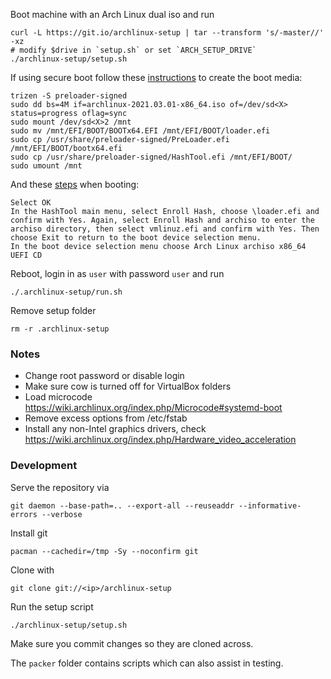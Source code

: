 Boot machine with an Arch Linux dual iso and run

    curl -L https://git.io/archlinux-setup | tar --transform 's/-master//' -xz
    # modify $drive in `setup.sh` or set `ARCH_SETUP_DRIVE`
    ./archlinux-setup/setup.sh

If using secure boot follow these [instructions](https://unix.stackexchange.com/a/361772) to create the boot media:

    trizen -S preloader-signed
    sudo dd bs=4M if=archlinux-2021.03.01-x86_64.iso of=/dev/sd<X> status=progress oflag=sync
    sudo mount /dev/sd<X>2 /mnt
    sudo mv /mnt/EFI/BOOT/BOOTx64.EFI /mnt/EFI/BOOT/loader.efi
    sudo cp /usr/share/preloader-signed/PreLoader.efi /mnt/EFI/BOOT/bootx64.efi
    sudo cp /usr/share/preloader-signed/HashTool.efi /mnt/EFI/BOOT/
    sudo umount /mnt

And these [steps](https://wiki.archlinux.org/index.php?title=Secure_Boot&oldid=559440#Booting_an_install_media) when booting:
    
    Select OK
    In the HashTool main menu, select Enroll Hash, choose \loader.efi and confirm with Yes. Again, select Enroll Hash and archiso to enter the archiso directory, then select vmlinuz.efi and confirm with Yes. Then choose Exit to return to the boot device selection menu.
    In the boot device selection menu choose Arch Linux archiso x86_64 UEFI CD

Reboot, login in as `user` with password `user` and run

    ./.archlinux-setup/run.sh

Remove setup folder

    rm -r .archlinux-setup

### Notes
- Change root password or disable login
- Make sure cow is turned off for VirtualBox folders
- Load microcode https://wiki.archlinux.org/index.php/Microcode#systemd-boot
- Remove excess options from /etc/fstab
- Install any non-Intel graphics drivers, check https://wiki.archlinux.org/index.php/Hardware_video_acceleration


### Development

Serve the repository via

    git daemon --base-path=.. --export-all --reuseaddr --informative-errors --verbose

Install git

    pacman --cachedir=/tmp -Sy --noconfirm git

Clone with

    git clone git://<ip>/archlinux-setup

Run the setup script

    ./archlinux-setup/setup.sh

Make sure you commit changes so they are cloned across.

The `packer` folder contains scripts which can also assist in testing.
